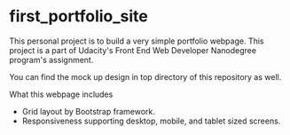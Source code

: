 # first_portfolio_site

This personal project is to build a very simple portfolio webpage.
This project is a part of Udacity's Front End Web Developer Nanodegree program's assignment.

You can find the mock up design in top directory of this repository as well.

What this webpage includes
- Grid layout by Bootstrap framework.
- Responsiveness supporting desktop, mobile, and tablet sized screens.

